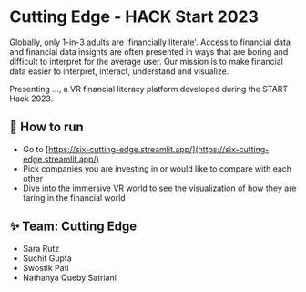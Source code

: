 # Cutting Edge - HACK Start 2023
Globally, only 1-in-3 adults are 'financially literate'. Access to financial data and financial data insights are often presented in ways that are boring and difficult to interpret for the average user. Our mission is to make financial data easier to interpret, interact, understand and visualize.

Presenting ..., a VR financial literacy platform developed during the START Hack 2023.

## 📌 How to run
- Go to [https://six-cutting-edge.streamlit.app/](https://six-cutting-edge.streamlit.app/)
- Pick companies you are investing in or would like to compare with each other
- Dive into the immersive VR world to see the visualization of how they are faring in the financial world

## ✨ Team: Cutting Edge
- Sara Rutz
- Suchit Gupta
- Swostik Pati
- Nathanya Queby Satriani
